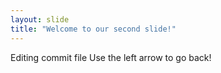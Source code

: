 ```yaml
---
layout: slide
title: "Welcome to our second slide!"
---
```

Editing commit file
Use the left arrow to go back!
